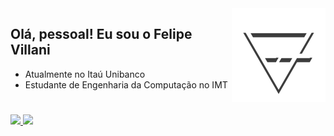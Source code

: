 <img width="150em" align="right" src="https://github.com/F7Villani/F7Villani/blob/main/F7V%20(Com%20Sombra).png"/>

## Olá, pessoal! Eu sou o Felipe Villani

- Atualmente no Itaú Unibanco
- Estudante de Engenharia da Computação no IMT


#

<div align="left">
  <a href="https://github.com/f7villani">
  <img height="180em" src="https://github-readme-stats.vercel.app/api?username=f7villani&show_icons=true&theme=github_dark&include_all_commits=true&count_private=true&hide_border=true&hide_rank=true&hide=stars&custom_title=Felipe%27s%20GitHub%20Stats&"/>
  <img height="180em" src="https://github-readme-stats.vercel.app/api/top-langs/?username=f7villani&layout=compact&langs_count=7&theme=github_dark&hide_border=true"/>
</div>
